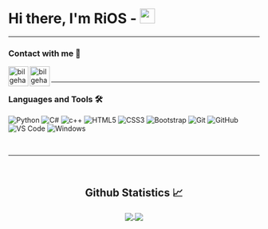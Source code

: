 # Hi there, I'm RiOS - <img width="30px" src="https://media.tenor.com/images/3b388fe03da271d2674faf85eb7c3fcd/tenor.gif" />

---


### Contact with me 📝


[<img align="left" alt="bilgehangecici.site" width="40px" src="https://cliply.co/wp-content/uploads/2019/07/371907030_TWITTER_ICON_TRANSPARENT_400.gif" />][twitter]
[<img align="left" alt="bilgehangecici | Instagram" width="40px" src="https://upload.wikimedia.org/wikipedia/commons/thumb/a/a5/Instagram_icon.png/2048px-Instagram_icon.png" />][instagram]

<br />

---

### Languages and Tools 🛠 

![Python](http://img.shields.io/badge/-Python-3776AB?style=flat-square&logo=python&logoColor=ffffff)
![C#](https://img.shields.io/badge/-csharp-3776AB?style=flat-square&logo=csharp&logoColor=ffffff)
![c++](https://img.shields.io/badge/-C++-0078D6?style=flat-square&logo=C++&logoColor=ffffff)
![HTML5](https://img.shields.io/badge/-HTML5-%23E44D27?style=flat-square&logo=html5&logoColor=ffffff)
![CSS3](https://img.shields.io/badge/-CSS3-%231572B6?style=flat-square&logo=css3)
![Bootstrap](https://img.shields.io/badge/-Bootstrap-563D7C?style=flat-square&logo=Bootstrap)
![Git](https://img.shields.io/badge/-Git-%23F05032?style=flat-square&logo=git&logoColor=%23ffffff)
![GitHub](https://img.shields.io/badge/-GitHub-181717?style=flat-square&logo=github)
![VS Code](http://img.shields.io/badge/-VS%20Code-007ACC?style=flat-square&logo=visual-studio-code&logoColor=ffffff)
![Windows](http://img.shields.io/badge/-Windows-0078D6?style=flat-square&logo=windows&logoColor=ffffff)

<br/>

---

<br/>

  <h2 align="center"> Github Statistics 📈 </h2>
  
  <div align="center"> 
     <a href="">
      <img align="center" src="https://github-readme-stats-sigma-five.vercel.app/api?username=SuL64n&show_icons=true&include_all_commits=true&count_private=true&theme=react&line_height=40" />
    </a>
    <a href="">
      <img align="center" src="https://github-readme-stats.vercel.app/api/top-langs/?username=SuL64n&theme=react&line_height=40&hide=css"/>
    </a>
</div
  
<br/>



[instagram]: https://www.instagram.com/hwpq
[twitter]: https://twitter.com/pmuo

